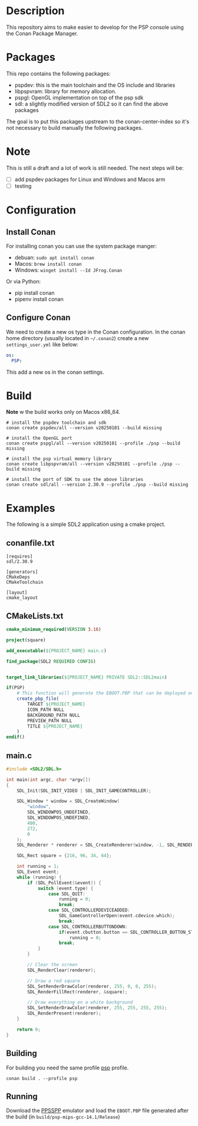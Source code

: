 # Description

This repository aims to make easier to develop for the PSP console using the Conan Package Manager.

# Packages

This repo contains the following packages:

- pspdev: this is the main toolchain and the OS include and libraries
- libpspvram: library for memory allocation.
- pspgl: OpenGL implementation on top of the psp sdk
- sdl: a slightly modified version of SDL2 so it can find the above packages

The goal is to put this packages upstream to the conan-center-index so it's not
necessary to build manually the following packages.

# Note

This is still a draft and a lot of work is still needed. The next steps will be:

- [ ] add pspdev packages for Linux and Windows and Macos arm
- [ ] testing

# Configuration

## Install Conan 

For installing conan you can use the system package manger:

- debuan: `sudo apt install conan`
- Macos: `brew install conan`
- Windows: `winget install --Id JFrog.Conan`

Or via Python:
- pip install conan
- pipenv install conan

## Configure Conan  

We need to create a new os type in the Conan configuration. In the conan home directory
(usually located in `~/.conan2`) create a new `settings_user.yml` like below:

```yaml
os:
  PSP:
```

This add a new os in the conan settings.

# Build

**Note** w the build works only on Macos x86_64.

```
# install the pspdev toolchain and sdk
conan create pspdev/all --version v20250101 --build missing

# install the OpenGL port
conan create pspgl/all --version v20250101 --profile ./psp --build missing

# install the psp virtual memory library
conan create libpspvram/all --version v20250101 --profile ./psp --build missing

# install the port of SDK to use the above libraries
conan create sdl/all --version 2.30.9 --profile ./psp --build missing

```
 



# Examples

The following is a simple SDL2 application using a cmake project.


## conanfile.txt

```
[requires]
sdl/2.30.9

[generators]
CMakeDeps
CMakeToolchain

[layout]
cmake_layout
```

## CMakeLists.txt

```CMake
cmake_minimum_required(VERSION 3.16)

project(square)

add_executable(${PROJECT_NAME} main.c)

find_package(SDL2 REQUIRED CONFIG)


target_link_libraries(${PROJECT_NAME} PRIVATE SDL2::SDL2main)

if(PSP)
    # This function will generate the EBOOT.PBP that can be deployed on the PSP or used with an emulator
    create_pbp_file(
        TARGET ${PROJECT_NAME}
        ICON_PATH NULL
        BACKGROUND_PATH NULL
        PREVIEW_PATH NULL
        TITLE ${PROJECT_NAME}
    )
endif()
```

## main.c


```C
#include <SDL2/SDL.h>

int main(int argc, char *argv[])
{
    SDL_Init(SDL_INIT_VIDEO | SDL_INIT_GAMECONTROLLER);

    SDL_Window * window = SDL_CreateWindow(
        "window",
        SDL_WINDOWPOS_UNDEFINED,
        SDL_WINDOWPOS_UNDEFINED,
        480,
        272,
        0
    );
    SDL_Renderer * renderer = SDL_CreateRenderer(window, -1, SDL_RENDERER_ACCELERATED);

    SDL_Rect square = {216, 96, 34, 64};

    int running = 1;
    SDL_Event event;
    while (running) {
        if (SDL_PollEvent(&event)) {
            switch (event.type) {
                case SDL_QUIT:
                    running = 0;
                    break;
                case SDL_CONTROLLERDEVICEADDED:
                    SDL_GameControllerOpen(event.cdevice.which);
                    break;
                case SDL_CONTROLLERBUTTONDOWN:
                    if(event.cbutton.button == SDL_CONTROLLER_BUTTON_START)
                        running = 0;
                    break;
            }
        }

        // Clear the screen
        SDL_RenderClear(renderer);

        // Draw a red square
        SDL_SetRenderDrawColor(renderer, 255, 0, 0, 255);
        SDL_RenderFillRect(renderer, &square);

        // Draw everything on a white background
        SDL_SetRenderDrawColor(renderer, 255, 255, 255, 255);
        SDL_RenderPresent(renderer);
    }

    return 0;
}
```

## Building 

For building you need the same profile [psp](psp) profile.

```
conan build . --profile psp
```

## Running

Download the [PPSSPP](https://www.ppsspp.org/) emulator and load the `EBOOT.PBP` file generated after the build (in `build/psp-mips-gcc-14.1/Release`) 
